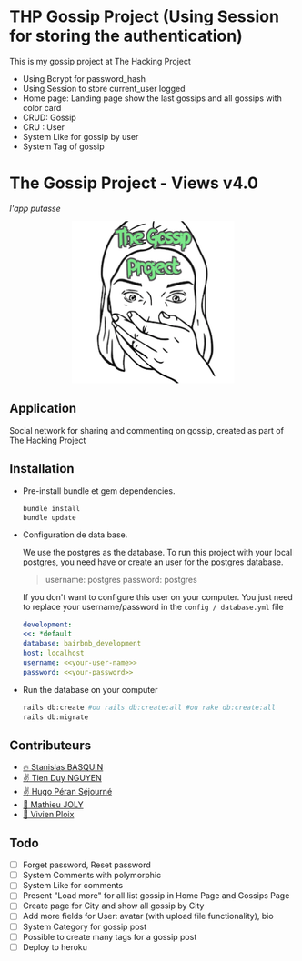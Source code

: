 # THP Gossip Project (Using Session for storing the authentication)
This is my gossip project at The Hacking Project
  - Using Bcrypt for password_hash
  - Using Session to store current_user logged
  - Home page: Landing page show the last gossips and all gossips with color card
  - CRUD: Gossip
  - CRU : User
  - System Like for gossip by user
  - System Tag of gossip
  


# The Gossip Project - Views v4.0
_l'app putasse_

<div style="text-align:center" align="center">
  <img alt="Gossip" src="app/assets/images/the_gossip_project.png" style="width:285px;height:285px">
</div>

## Application

Social network for sharing and commenting on gossip, created as part of The Hacking Project

## Installation

- Pre-install bundle et gem dependencies.
  ```
  bundle install
  bundle update
  ```
- Configuration de data base.
  
  We use the postgres as the database. To run this project with your local postgres, you need have or create an user for the postgres database.

  >username: postgres
  >password: postgres

  If you don't want to configure this user on your computer. You just need to replace your username/password in the `config / database.yml` file

  ```yml
  development:
  <<: *default
  database: bairbnb_development
  host: localhost
  username: <<your-user-name>>
  password: <<your-password>>
  ```

- Run the database on your computer
  
  ```bash
  rails db:create #ou rails db:create:all #ou rake db:create:all
  rails db:migrate
  ```


## Contributeurs

- [:fire: Stanislas BASQUIN](https://github.com/StanislasBASQUIN)
- [:v: Tien Duy NGUYEN](https://github.com/tienduy-nguyen)
- [:v: Hugo Péran Séjourné](https://github.com/HugoPeranSejourne)
- [:seedling: Mathieu JOLY](https://github.com/mathieu-superpose)
- [:seedling: Vivien Ploix](https://github.com/Vivien-Ploix)


## Todo
- [ ] Forget password, Reset password
- [ ] System Comments with polymorphic
- [ ] System Like for comments
- [ ] Present "Load more" for all list gossip in Home Page and Gossips Page
- [ ] Create page for City and show all gossip by City
- [ ] Add more fields for User: avatar (with upload file functionality), bio
- [ ] System Category for gossip post
- [ ] Possible to create many tags for a gossip post
- [ ] Deploy to heroku